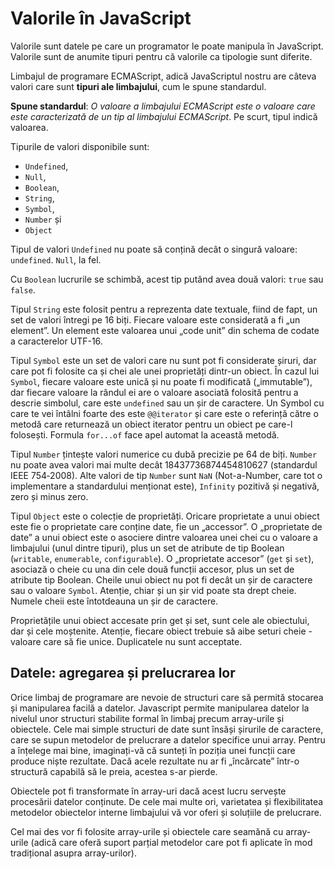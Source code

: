 # Valorile în JavaScript

Valorile sunt datele pe care un programator le poate manipula în JavaScript. Valorile sunt de anumite tipuri pentru că valorile ca tipologie sunt diferite.

Limbajul de programare ECMAScript, adică JavaScriptul nostru are câteva valori care sunt **tipuri ale limbajului**, cum le spune standardul.

**Spune standardul**: *O valoare a limbajului ECMAScript este o valoare care este caracterizată de un tip al limbajului ECMAScript*.
Pe scurt, tipul indică valoarea.

Tipurile de valori disponibile sunt:

- `Undefined`,
- `Null`,
- `Boolean`,
- `String`,
- `Symbol`,
- `Number` și
- `Object`

Tipul de valori `Undefined` nu poate să conțină decât o singură valoare: `undefined`. `Null`, la fel.

Cu `Boolean` lucrurile se schimbă, acest tip putând avea două valori: `true` sau `false`.

Tipul `String` este folosit pentru a reprezenta date textuale, fiind de fapt, un set de valori întregi pe 16 biți. Fiecare valoare este considerată a fi „un element”. Un element este valoarea unui „code unit” din schema de codate a caracterelor UTF-16.

Tipul `Symbol` este un set de valori care nu sunt pot fi considerate șiruri, dar care pot fi folosite ca și chei ale unei proprietăți dintr-un obiect.
În cazul lui `Symbol`, fiecare valoare este unică și nu poate fi modificată („immutable”), dar fiecare valoare la rândul ei are o valoare asociată folosită pentru a descrie simbolul, care este `undefined` sau un șir de caractere. Un Symbol cu care te vei întâlni foarte des este `@@iterator` și care este o referință către o metodă care returnează un obiect iterator pentru un obiect pe care-l folosești. Formula `for...of` face apel automat la această metodă.

Tipul `Number` țintește valori numerice cu dubă precizie pe 64 de biți.
`Number` nu poate avea valori mai multe decât 18437736874454810627 (standardul IEEE 754‐2008).
Alte valori de tip `Number` sunt `NaN` (Not-a-Number, care tot o implementare a standardului menționat este), `Infinity` pozitivă și negativă, zero și minus zero.

Tipul `Object` este o colecție de proprietăți.
Oricare proprietate a unui obiect este fie o proprietate care conține date, fie un „accessor”.
O „proprietate de date” a unui obiect este o asociere dintre valoarea unei chei cu o valoare a limbajului (unul dintre tipuri), plus un set de atribute de tip Boolean (`writable`, `enumerable`, `configurable`).
O „proprietate accesor” (`get` și `set`), asociază o cheie cu una din cele două funcții accesor, plus un set de atribute tip Boolean.
Cheile unui obiect nu pot fi decât un șir de caractere sau o valoare `Symbol`. Atenție, chiar și un șir vid poate sta drept cheie. Numele cheii este întotdeauna un șir de caractere.

Proprietățile unui obiect accesate prin get și set, sunt cele ale obiectului, dar și cele moștenite.
Atenție, fiecare obiect trebuie să aibe seturi cheie - valoare care să fie unice. Duplicatele nu sunt acceptate.

## Datele: agregarea și prelucrarea lor

Orice limbaj de programare are nevoie de structuri care să permită stocarea și manipularea facilă a datelor.
Javascript permite manipularea datelor la nivelul unor structuri stabilite formal în limbaj precum array-urile și obiectele. Cele mai simple structuri de date sunt însăși șirurile de caractere, care se supun metodelor de prelucrare a datelor specifice unui array.
Pentru a înțelege mai bine, imaginați-vă că sunteți în poziția unei funcții care produce niște rezultate. Dacă acele rezultate nu ar fi „încărcate” într-o structură capabilă să le preia, acestea s-ar pierde.

Obiectele pot fi transformate în array-uri dacă acest lucru servește procesării datelor conținute. De cele mai multe ori, varietatea și flexibilitatea metodelor obiectelor interne limbajului vă vor oferi și soluțiile de prelucrare.

Cel mai des vor fi folosite array-urile și obiectele care seamănă cu array-urile (adică care oferă suport parțial metodelor care pot fi aplicate în mod tradițional asupra array-urilor).
